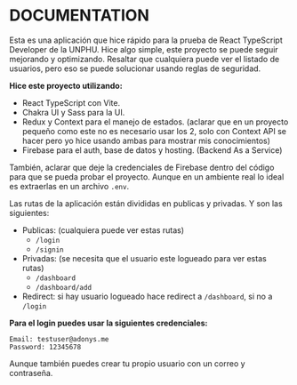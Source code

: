 # DOCUMENTATION

Esta es una aplicación que hice rápido para la prueba de React TypeScript Developer de la UNPHU. Hice algo simple, este proyecto se puede seguir mejorando y optimizando. Resaltar que cualquiera puede ver el listado de usuarios, pero eso se puede solucionar usando reglas de seguridad.

**Hice este proyecto utilizando:**

- React TypeScript con Vite.
- Chakra UI y Sass para la UI.
- Redux y Context para el manejo de estados. (aclarar que en un proyecto pequeño como este no es necesario usar los 2, solo con Context API se hacer pero yo hice usando ambas para mostrar mis conocimientos)
- Firebase para el auth, base de datos y hosting. (Backend As a Service)

También, aclarar que deje la credenciales de Firebase dentro del código para que se pueda probar el proyecto. Aunque en un ambiente real lo ideal es extraerlas en un archivo `.env`.

Las rutas de la aplicación están divididas en publicas y privadas. Y son las siguientes:

- Publicas: (cualquiera puede ver estas rutas)
  - `/login`
  - `/signin`
- Privadas: (se necesita que el usuario este logueado para ver estas rutas)
  - `/dashboard`
  - `/dashboard/add`
- Redirect: si hay usuario logueado hace redirect a `/dashboard`, si no a `/login`

**Para el login puedes usar la siguientes credenciales:**

```
Email: testuser@adonys.me
Password: 12345678
```

Aunque también puedes crear tu propio usuario con un correo y contraseña.
